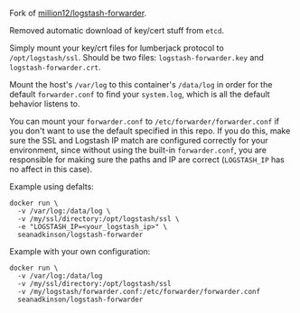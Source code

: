 Fork of [million12/logstash-forwarder](https://registry.hub.docker.com/u/million12/logstash-forwarder/).

Removed automatic download of key/cert stuff from `etcd`.

Simply mount your key/crt files for lumberjack protocol to `/opt/logstash/ssl`.  Should be two files: `logstash-forwarder.key` and `logstash-forwarder.crt`.

Mount the host's `/var/log` to this container's `/data/log` in order for the default `forwarder.conf` to find your `system.log`, which is all the default behavior listens to.

You can mount your `forwarder.conf` to `/etc/forwarder/forwarder.conf` if you don't want to use the default specified in this repo.  If you do this, make sure the SSL and Logstash IP match are configured correctly for your environment, since without using the built-in `forwarder.conf`, you are responsible for making sure the paths and IP are correct (`LOGSTASH_IP` has no affect in this case).

Example using defalts:

    docker run \
      -v /var/log:/data/log \
      -v /my/ssl/directory:/opt/logstash/ssl \
      -e "LOGSTASH_IP=<your_logstash_ip>" \
      seanadkinson/logstash-forwarder

Example with your own configuration:

    docker run \
      -v /var/log:/data/log
      -v /my/ssl/directory:/opt/logstash/ssl
      -v /my/logstash/forwarder.conf:/etc/forwarder/forwarder.conf
      seanadkinson/logstash-forwarder
